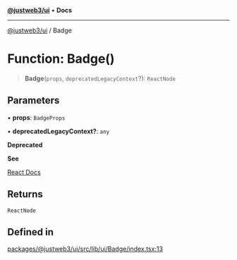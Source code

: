 [**@justweb3/ui**](../README.md) • **Docs**

***

[@justweb3/ui](../globals.md) / Badge

# Function: Badge()

> **Badge**(`props`, `deprecatedLegacyContext`?): `ReactNode`

## Parameters

• **props**: `BadgeProps`

• **deprecatedLegacyContext?**: `any`

**Deprecated**

**See**

[React Docs](https://legacy.reactjs.org/docs/legacy-context.html#referencing-context-in-lifecycle-methods)

## Returns

`ReactNode`

## Defined in

[packages/@justweb3/ui/src/lib/ui/Badge/index.tsx:13](https://github.com/JustaName-id/JustaName-sdk/blob/dc845c10af242e3ca87d95ef392516ac0bfa8b95/packages/@justweb3/ui/src/lib/ui/Badge/index.tsx#L13)
